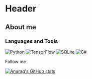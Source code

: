 # Header

## About me

### Languages and Tools
![Python](https://img.shields.io/badge/-Python-020202?style=for-the-badge&logo=python&logoColor=ffd35d)
![TensorFlow](https://img.shields.io/badge/-TensorFlow-020202?style=for-the-badge&logo=TensorFlow)
![SQLite](https://img.shields.io/badge/-SQLite-020202?style=for-the-badge&logo=SQLite)
![C#](https://img.shields.io/badge/-C%23-020202?style=for-the-badge&logo=(https://github.com/Likva32/Likva32/blob/main/assets/Csharp_Logo.png))

Follow me

[![Anurag's GitHub stats](https://github-readme-stats.vercel.app/api?username=Likva32)](https://github.com/anuraghazra/github-readme-stats)

